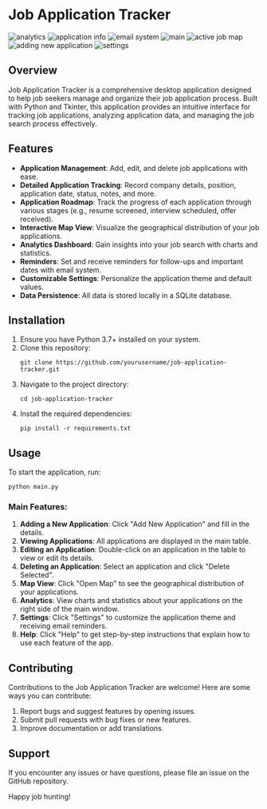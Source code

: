 # Job Application Tracker

![analytics](assets/analyze.png)
![application info](assets/app_data.png)
![email system](assets/email.png)
![main](assets/main.png)
![active job map](assets/map.png)
![adding new application](assets/new_app.png)
![settings](assets/settings.png)


## Overview

Job Application Tracker is a comprehensive desktop application designed to help job seekers manage and organize their job application process. Built with Python and Tkinter, this application provides an intuitive interface for tracking job applications, analyzing application data, and managing the job search process effectively.

## Features

- **Application Management**: Add, edit, and delete job applications with ease.
- **Detailed Application Tracking**: Record company details, position, application date, status, notes, and more.
- **Application Roadmap**: Track the progress of each application through various stages (e.g., resume screened, interview scheduled, offer received).
- **Interactive Map View**: Visualize the geographical distribution of your job applications.
- **Analytics Dashboard**: Gain insights into your job search with charts and statistics.
- **Reminders**: Set and receive reminders for follow-ups and important dates with email system.
- **Customizable Settings**: Personalize the application theme and default values.
- **Data Persistence**: All data is stored locally in a SQLite database.

## Installation

1. Ensure you have Python 3.7+ installed on your system.
2. Clone this repository:
   ```
   git clone https://github.com/yourusername/job-application-tracker.git
   ```
3. Navigate to the project directory:
   ```
   cd job-application-tracker
   ```
4. Install the required dependencies:
   ```
   pip install -r requirements.txt
   ```

## Usage

To start the application, run:

```
python main.py
```

### Main Features:

1. **Adding a New Application**: Click "Add New Application" and fill in the details.
2. **Viewing Applications**: All applications are displayed in the main table.
3. **Editing an Application**: Double-click on an application in the table to view or edit its details.
4. **Deleting an Application**: Select an application and click "Delete Selected".
5. **Map View**: Click "Open Map" to see the geographical distribution of your applications.
6. **Analytics**: View charts and statistics about your applications on the right side of the main window.
7. **Settings**: Click "Settings" to customize the application theme and receiving email reminders.
8. **Help**: Click "Help" to get step-by-step instructions that explain how to use each feature of the app.

## Contributing

Contributions to the Job Application Tracker are welcome! Here are some ways you can contribute:

1. Report bugs and suggest features by opening issues.
2. Submit pull requests with bug fixes or new features.
3. Improve documentation or add translations.


## Support

If you encounter any issues or have questions, please file an issue on the GitHub repository.

Happy job hunting!

